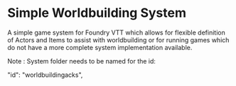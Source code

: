 # Simple Worldbuilding System

A simple game system for Foundry VTT which allows for flexible definition of Actors and Items to assist with worldbuilding or for running games which do not have a more complete system implementation available.

Note : System folder needs to be named for the id: 

  "id": "worldbuildingacks",
